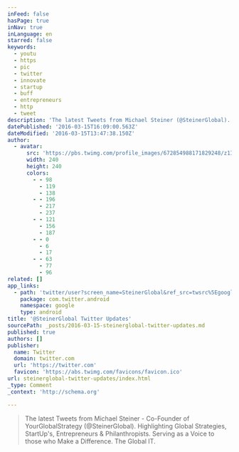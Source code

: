 ```yaml
---
inFeed: false
hasPage: true
inNav: true
inLanguage: en
starred: false
keywords:
  - youtu
  - https
  - pic
  - twitter
  - innovate
  - startup
  - buff
  - entrepreneurs
  - http
  - tweet
description: 'The latest Tweets from Michael Steiner (@SteinerGlobal). Highlighting Your Global Strategy - StartUps, Entrepreneurs & Philanthropists. Serving as a Voice to those who Make a Difference. The Global IT. Pittsburgh'
datePublished: '2016-03-15T16:09:00.563Z'
dateModified: '2016-03-15T13:47:38.150Z'
author:
  - avatar:
      src: 'https://pbs.twimg.com/profile_images/672854988171829248/z1Ind_ol_400x400.jpg'
      width: 240
      height: 240
      colors:
        - - 98
          - 119
          - 138
        - - 196
          - 217
          - 237
        - - 121
          - 156
          - 187
        - - 0
          - 6
          - 17
        - - 63
          - 77
          - 96
related: []
app_links:
  - path: 'twitter/user?screen_name=SteinerGlobal&ref_src=twsrc%5Egoogle%7Ctwcamp%5Eandroidseo%7Ctwgr%5Eprofile'
    package: com.twitter.android
    namespace: google
    type: android
title: '@SteinerGlobal Twitter Updates'
sourcePath: _posts/2016-03-15-steinerglobal-twitter-updates.md
published: true
authors: []
publisher:
  name: Twitter
  domain: twitter.com
  url: 'https://twitter.com'
  favicon: 'https://abs.twimg.com/favicons/favicon.ico'
url: steinerglobal-twitter-updates/index.html
_type: Comment
_context: 'http://schema.org'

---
```

> The latest Tweets from Michael Steiner - Co-Founder of YourGlobalStrategy (@SteinerGlobal). Highlighting Global Strategies, StartUp's, Entrepreneurs & Philanthropists. Serving as a Voice to those who Make a Difference. The Global IT.